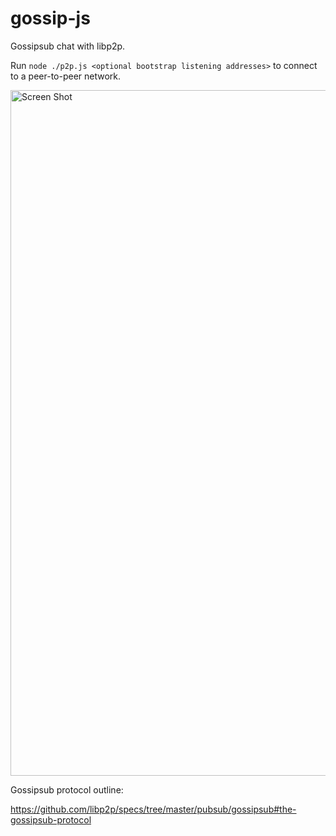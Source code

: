 # gossip-js

Gossipsub chat with libp2p.

Run `node ./p2p.js <optional bootstrap listening addresses>` to connect to a peer-to-peer network.

<img width="1097" alt="Screen Shot" src="https://user-images.githubusercontent.com/25379378/74077598-e3630300-49d5-11ea-9ea6-a637d7f7ba35.png">

Gossipsub protocol outline:

https://github.com/libp2p/specs/tree/master/pubsub/gossipsub#the-gossipsub-protocol
